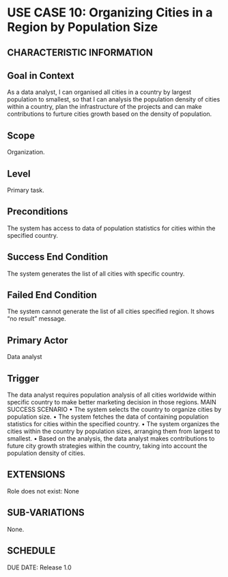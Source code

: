 
# USE CASE 10: Organizing Cities in a Region by Population Size
## CHARACTERISTIC INFORMATION
## Goal in Context
As a data analyst, I can organised all cities in a country by largest population to smallest, so that I can analysis the population density of cities within a country, plan the infrastructure of the projects and can make contributions to furture cities growth based on the density of population.
## Scope
Organization.
## Level
Primary task.
## Preconditions
The system has access to data of population statistics for cities within the specified country.
## Success End Condition
The system generates the list of all cities with specific country.
## Failed End Condition
The system cannot generate the list of all cities specified region. It shows “no result” message.
## Primary Actor
Data analyst
## Trigger
The data analyst requires population analysis of all cities worldwide within specific country to make better marketing decision in those regions.
MAIN SUCCESS SCENARIO
•	The system selects the country to organize cities by population size.
•	The system fetches the data of containing population statistics for cities within the specified country.
•	The system organizes the cities within the country by population sizes, arranging them from largest to smallest.
•	Based on the analysis, the data analyst makes contributions to future city growth strategies within the country, taking into account the population density of cities.
## EXTENSIONS
Role does not exist:
None
## SUB-VARIATIONS
None.
## SCHEDULE
DUE DATE: Release 1.0